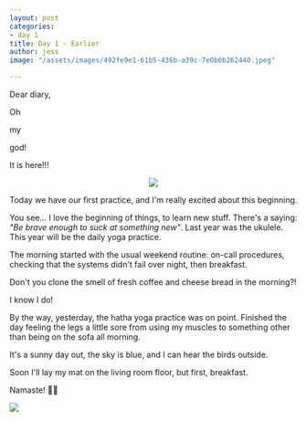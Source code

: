 ```yaml
---
layout: post
categories:
- day 1
title: Day 1 - Earlier
author: jess
image: "/assets/images/492fe9e1-61b5-436b-a39c-7e0b6b262440.jpeg"

---
```

Dear diary,

Oh

my

god!

It is here!!!

<center>
<img src="{{site.url}}{{site.baseurl}}/assets/images/d2341e58-2125-44bb-af0d-123b52bb0679.jpeg">
</center>

Today we have our first practice, and I'm really excited about this beginning.

You see... I love the beginning of things, to learn new stuff. There's a saying: _"Be brave enough to suck at something new"_. Last year was the ukulele. This year will be the daily yoga practice.

The morning started with the usual weekend routine: on-call procedures, checking that the systems didn't fail over night, then breakfast.

Don't you clone the smell of fresh coffee and cheese bread in the morning?!

I know I do!

By the way, yesterday, the hatha yoga practice was on point. Finished the day feeling the legs a little sore from using my muscles to something other than being on the sofa all morning.

It's a sunny day out, the sky is blue, and I can hear the birds outside.

Soon I'll lay my mat on the living room floor, but first, breakfast.

Namaste! 🧘‍♀️

<img src="{{site.url}}{{site.baseurl}}/assets/images/jess-signature.gif">